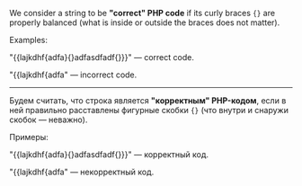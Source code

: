 We consider a string to be **"correct" PHP code** if its curly braces `{}` are properly balanced (what is inside or outside the braces does not matter).

Examples:

"{{lajkdhf{adfa}{}adfasdfadf{}}}" — correct code.

"{{lajkdhf{adfa" — incorrect code.

---

Будем считать, что строка является **"корректным" PHP-кодом**, если в ней правильно расставлены фигурные скобки `{}` (что внутри и снаружи скобок — неважно).

Примеры:

"{{lajkdhf{adfa}{}adfasdfadf{}}}" — корректный код.

"{{lajkdhf{adfa" — некорректный код.
